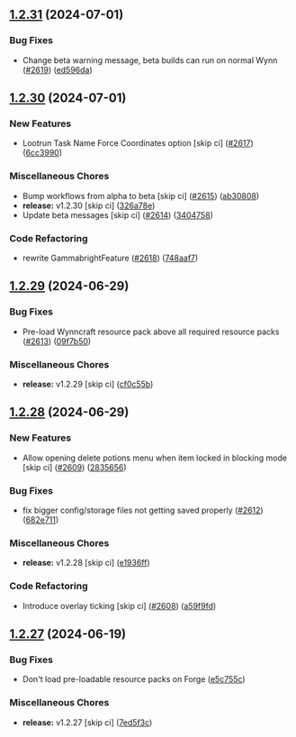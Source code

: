 ## [1.2.31](https://github.com/Wynntils/Artemis/compare/v1.2.30...v1.2.31) (2024-07-01)


### Bug Fixes

* Change beta warning message, beta builds can run on normal Wynn ([#2619](https://github.com/Wynntils/Artemis/issues/2619)) ([ed596da](https://github.com/Wynntils/Artemis/commit/ed596da994778a428181b5d6dd0890e1cd22be69))

## [1.2.30](https://github.com/Wynntils/Artemis/compare/v1.2.29...v1.2.30) (2024-07-01)


### New Features

* Lootrun Task Name Force Coordinates option [skip ci] ([#2617](https://github.com/Wynntils/Artemis/issues/2617)) ([6cc3990](https://github.com/Wynntils/Artemis/commit/6cc3990853e21854e97bd5d7a9fe5728b57b8bae))


### Miscellaneous Chores

* Bump workflows from alpha to beta [skip ci] ([#2615](https://github.com/Wynntils/Artemis/issues/2615)) ([ab30808](https://github.com/Wynntils/Artemis/commit/ab30808b898bcfefede738403dfcc3b61e113535))
* **release:** v1.2.30 [skip ci] ([326a78e](https://github.com/Wynntils/Artemis/commit/326a78ede2e8a10164aefc3a930356e898a71681))
* Update beta messages [skip ci] ([#2614](https://github.com/Wynntils/Artemis/issues/2614)) ([3404758](https://github.com/Wynntils/Artemis/commit/3404758939f40fdd4bb070b0f30da593f75ad2a0))


### Code Refactoring

* rewrite GammabrightFeature ([#2618](https://github.com/Wynntils/Artemis/issues/2618)) ([748aaf7](https://github.com/Wynntils/Artemis/commit/748aaf7ed373f8965554aefdcaa44aa1fab9864d))

## [1.2.29](https://github.com/Wynntils/Artemis/compare/v1.2.28...v1.2.29) (2024-06-29)


### Bug Fixes

* Pre-load Wynncraft resource pack above all required resource packs ([#2613](https://github.com/Wynntils/Artemis/issues/2613)) ([09f7b50](https://github.com/Wynntils/Artemis/commit/09f7b50452654c5fd6c488e30694b883378f42de))


### Miscellaneous Chores

* **release:** v1.2.29 [skip ci] ([cf0c55b](https://github.com/Wynntils/Artemis/commit/cf0c55badfbf72f06adb86678ab92546f2eb765d))

## [1.2.28](https://github.com/Wynntils/Artemis/compare/v1.2.27...v1.2.28) (2024-06-29)


### New Features

* Allow opening delete potions menu when item locked in blocking mode [skip ci] ([#2609](https://github.com/Wynntils/Artemis/issues/2609)) ([2835656](https://github.com/Wynntils/Artemis/commit/283565620671357005f463ed4c924f43a579fdbb))


### Bug Fixes

* fix bigger config/storage files not getting saved properly ([#2612](https://github.com/Wynntils/Artemis/issues/2612)) ([682e711](https://github.com/Wynntils/Artemis/commit/682e711edc69fe0230580a4991983f0ab26820bb))


### Miscellaneous Chores

* **release:** v1.2.28 [skip ci] ([e1936ff](https://github.com/Wynntils/Artemis/commit/e1936ffd3d126b6f2d66445cc83deb4999b30215))


### Code Refactoring

* Introduce overlay ticking [skip ci] ([#2608](https://github.com/Wynntils/Artemis/issues/2608)) ([a59f9fd](https://github.com/Wynntils/Artemis/commit/a59f9fdaaa7df7a8e4f3fcd802526bf7478b27dc))

## [1.2.27](https://github.com/Wynntils/Artemis/compare/v1.2.26...v1.2.27) (2024-06-19)


### Bug Fixes

* Don't load pre-loadable resource packs on Forge ([e5c755c](https://github.com/Wynntils/Artemis/commit/e5c755caabbe427c4c126fa2a3423ce984d02d4f))


### Miscellaneous Chores

* **release:** v1.2.27 [skip ci] ([7ed5f3c](https://github.com/Wynntils/Artemis/commit/7ed5f3cdb54989ca9398121d03c12506ffdb3e3a))

